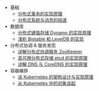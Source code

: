 + 基础
  + [分布式事务的实现原理](https://draveness.me/distributed-transaction-principle)
  + [分布式系统与消息的投递](https://draveness.me/message-delivery)
+ 数据库
  + [分布式键值存储 Dynamo 的实现原理](https://draveness.me/dynamo)
  + [浅析 Bigtable 和 LevelDB 的实现](https://draveness.me/bigtable-leveldb)
+ 分布式协调 & 服务发现
  + [详解分布式协调服务 ZooKeeper](https://draveness.me/zookeeper-chubby)
  + [高可用分布式存储 etcd 的实现原理](https://draveness.me/etcd-introduction)
  + [详解 DNS 与 CoreDNS 的实现原理](https://draveness.me/dns-coredns)
+ 容器编排
  + [谈 Kubernetes 的架构设计与实现原理](https://draveness.me/understanding-kubernetes)
  + [从 Kubernetes 中的对象谈起](https://draveness.me/kubernetes-object-intro.md)
